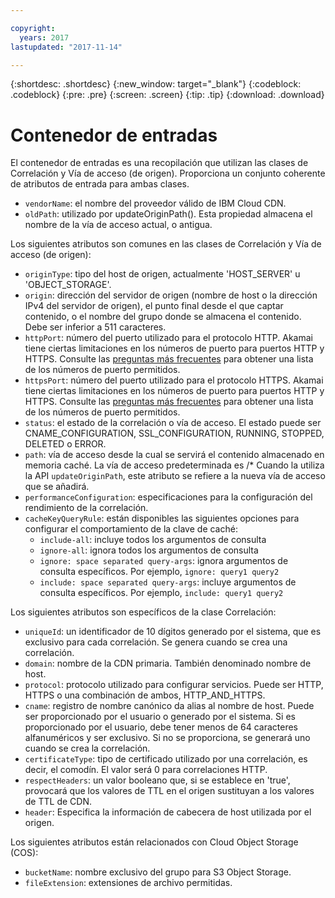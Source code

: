 ```yaml
---

copyright:
  years: 2017
lastupdated: "2017-11-14"

---
```


{:shortdesc: .shortdesc}
{:new_window: target="_blank"}
{:codeblock: .codeblock}
{:pre: .pre}
{:screen: .screen}
{:tip: .tip}
{:download: .download}

# Contenedor de entradas
El contenedor de entradas es una recopilación que utilizan las clases de Correlación y Vía de acceso (de origen).  Proporciona un conjunto coherente de atributos de entrada para ambas clases.

* `vendorName`: el nombre del proveedor válido de IBM Cloud CDN.
* `oldPath`: utilizado por updateOriginPath(). Esta propiedad almacena el nombre de la vía de acceso actual, o antigua.

Los siguientes atributos son comunes en las clases de Correlación y Vía de acceso (de origen):
* `originType`: tipo del host de origen, actualmente 'HOST_SERVER' u 'OBJECT_STORAGE'.
* `origin`: dirección del servidor de origen (nombre de host o la dirección IPv4 del servidor de origen), el punto final desde el que captar contenido, o el nombre del grupo donde se almacena el contenido. Debe ser inferior a 511 caracteres.
* `httpPort`: número del puerto utilizado para el protocolo HTTP. Akamai tiene ciertas limitaciones en los números de puerto para puertos HTTP y HTTPS. Consulte las [preguntas más frecuentes](faq.html#are-there-any-restrictions-on-what-http-and-https-port-numbers-are-allowed-for-akamai-) para obtener una lista de los números de puerto permitidos.
* `httpsPort`: número del puerto utilizado para el protocolo HTTPS. Akamai tiene ciertas limitaciones en los números de puerto para puertos HTTP y HTTPS. Consulte las [preguntas más frecuentes](faq.html#are-there-any-restrictions-on-what-http-and-https-port-numbers-are-allowed-for-akamai-) para obtener una lista de los números de puerto permitidos.
* `status`: el estado de la correlación o vía de acceso. El estado puede ser CNAME_CONFIGURATION, SSL_CONFIGURATION, RUNNING, STOPPED, DELETED o ERROR.
* `path`: vía de acceso desde la cual se servirá el contenido almacenado en memoria caché. La vía de acceso predeterminada es /\* Cuando la utiliza la API `updateOriginPath`, este atributo se refiere a la nueva vía de acceso que se añadirá.
* `performanceConfiguration`: especificaciones para la configuración del rendimiento de la correlación.
* `cacheKeyQueryRule`: están disponibles las siguientes opciones para configurar el comportamiento de la clave de caché:
  * `include-all`: incluye todos los argumentos de consulta
  * `ignore-all`: ignora todos los argumentos de consulta
  * `ignore: space separated query-args`: ignora argumentos de consulta específicos. Por ejemplo, `ignore: query1 query2`
  * `include: space separated query-args`: incluye argumentos de consulta específicos. Por ejemplo, `include: query1 query2`

Los siguientes atributos son específicos de la clase Correlación:

* `uniqueId`: un identificador de 10 dígitos generado por el sistema, que es exclusivo para cada correlación. Se genera cuando se crea una correlación.
* `domain`: nombre de la CDN primaria. También denominado nombre de host.
* `protocol`: protocolo utilizado para configurar servicios. Puede ser HTTP, HTTPS o una combinación de ambos, HTTP_AND_HTTPS.
* `cname`: registro de nombre canónico da alias al nombre de host. Puede ser proporcionado por el usuario o generado por el sistema. Si es proporcionado por el usuario, debe tener menos de 64 caracteres alfanuméricos y ser exclusivo. Si no se proporciona, se generará uno cuando se crea la correlación.
* `certificateType`: tipo de certificado utilizado por una correlación, es decir, el comodín. El valor será 0 para correlaciones HTTP.
* `respectHeaders`: un valor booleano que, si se establece en 'true', provocará que los valores de TTL en el origen sustituyan a los valores de TTL de CDN.
* `header`: Especifica la información de cabecera de host utilizada por el origen.

Los siguientes atributos están relacionados con Cloud Object Storage (COS):  
* `bucketName`: nombre exclusivo del grupo para S3 Object Storage.  
* `fileExtension`: extensiones de archivo permitidas.

